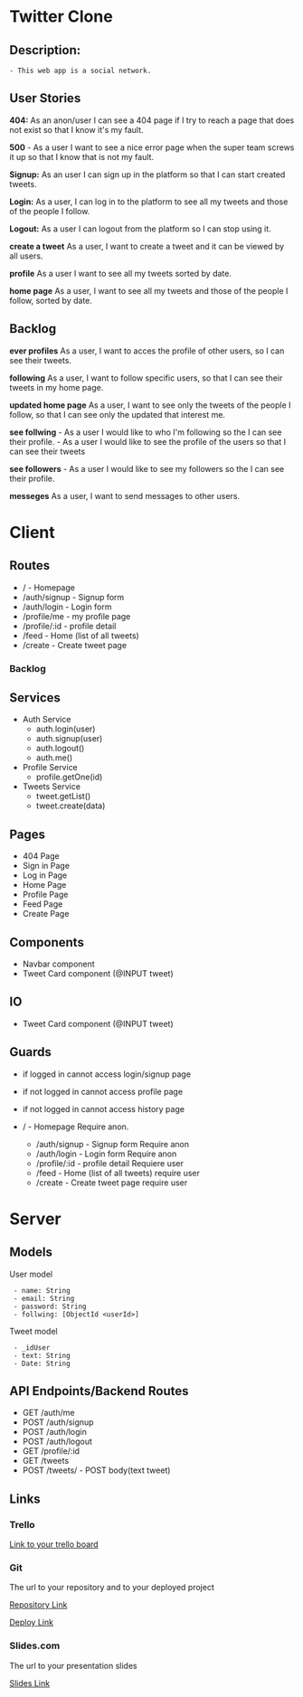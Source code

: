 # Twitter Clone

## Description: 
    - This web app is a social network.

## User Stories

  **404:** As an anon/user I can see a 404 page if I try to reach a page that does not exist so that I know it's my fault.

  **500** - As a user I want to see a nice error page when the super team screws it up so that I know that is not my fault.
  
  **Signup:** As an user I can sign up in the platform so that I can start created tweets.
  
  **Login:** As a user, I can log in to the platform to see all my tweets and those of the people I follow.
  
  **Logout:** As a user I can logout from the platform so I can stop using it.
  
  **create a tweet** As a user, I want to create a tweet and it can be viewed by all users.

  **profile** As a user I want to see all my tweets sorted by date.

  **home page** As a user, I want to see all my tweets and those of the people I follow, sorted by date.

## Backlog

**ever profiles** As a user, I want to acces the profile of other users, so I can see their tweets.

**following** As a user, I want to follow specific users, so that I can see their tweets in my home page.

**updated home page** As a user, I want to see only the tweets of the people I follow, so that I can see only the updated that interest me.

**see follwing** - As a user I would like to who I'm following so the I can see their profile.
                 - As a user I would like to see the profile of the users so that I can see their tweets

**see followers** - As a user I would like to see my followers so the I can see their profile.


**messeges** As a user, I want to send messages to other users.
  
# Client

## Routes

  - / - Homepage
  - /auth/signup - Signup form
  - /auth/login - Login form
  - /profile/me - my profile page
  - /profile/:id - profile detail
  - /feed - Home (list of all tweets)
  - /create - Create tweet page

  ### Backlog


## Services

- Auth Service
  - auth.login(user)
  - auth.signup(user)
  - auth.logout()
  - auth.me()
- Profile Service
  - profile.getOne(id)
- Tweets Service
  - tweet.getList()
  - tweet.create(data)   

## Pages

- 404 Page
- Sign in Page
- Log in Page
- Home Page
- Profile Page
- Feed Page
- Create Page

## Components

- Navbar component
- Tweet Card component (@INPUT tweet)

## IO
- Tweet Card component (@INPUT tweet)

## Guards

- if logged in cannot access login/signup page
- if not logged in cannot access profile page
- if not logged in cannot access history page

- / - Homepage Require anon.
  - /auth/signup - Signup form Require anon
  - /auth/login - Login form Require anon
  - /profile/:id - profile detail Requiere user
  - /feed - Home (list of all tweets) require user
  - /create - Create tweet page require user

# Server

## Models

User model
```
 - name: String
 - email: String
 - password: String
 - follwing: [ObjectId <userId>]
```

Tweet model 
```
 - _idUser
 - text: String
 - Date: String
```

## API Endpoints/Backend Routes

  - GET /auth/me
  - POST /auth/signup
  - POST /auth/login
  - POST /auth/logout
  - GET /profile/:id
  - GET /tweets
  - POST /tweets/ - POST body(text tweet)

  ## Links

### Trello

[Link to your trello board](https://trello.com)

### Git

The url to your repository and to your deployed project

[Repository Link](https://github.com/gabogarciam/project-viaje)

[Deploy Link](http://heroku.com)

### Slides.com

The url to your presentation slides

[Slides Link](http://slides.com)
